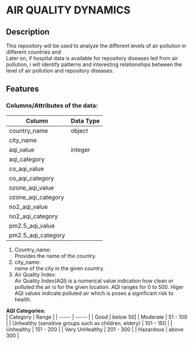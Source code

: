# AIR QUALITY DYNAMICS

## Description
This repository will be used to analyze the different levels of air pollution in different countries and   
Later on, if hospital data is available for repository diseases led from air pollution, i will identify patterns and interesting relationships between the level of air pollution and repository diseases.  


## Features   
### Columns/Attributes of the data:   

| Column | Data Type |
| ---- | ---- |
| country_name | object |
| city_name |  |
| aqi_value |  integer |
| aqi_category |   |
| co_aqi_value |   |
| co_aqi_category |   |
| ozone_aqi_value |   |
| ozone_aqi_category |   |
| no2_aqi_value |   |
| no2_aqi_category |   |
| pm2.5_aqi_value |  | |
| pm2.5_aqi_category |  |


1. Country_name:  
Provides the name of the country.  
2. city_name:  
name of the city in the given country.
3.  Air Quality Index:   
Air Quality Index(AQI) is a numerical value indication how clean or polluted the air is for the given location. AQI ranges for 0 to 500. Higer AQI values indicate polluted air which is poses a significant risk to health. 

**AQI Categories:**   
| Category | Range | 
| ----- | ----- |
| Good | below 50|
| Moderate | 51 - 100 |
| Unhealthy  (sensitive groups such as children, eldery) | 101 - 150 |
| Unhealthy | 151 - 200 |
| Very UnHealthy | 201 - 300 |
| Hazardous | above 300 |